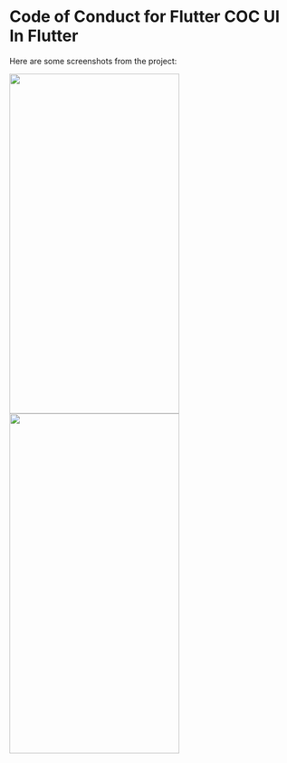 # Code of Conduct for Flutter COC UI In Flutter 

Here are some screenshots from the project:

<img src="https://github.com/user-attachments/assets/0773ab2d-a7fd-40b8-9b3d-30c78505c0e0" height="600" width="300">
<img src="https://github.com/user-attachments/assets/dd192d27-cde4-4372-80b2-e415c95f4a24" height="600" width="300">
